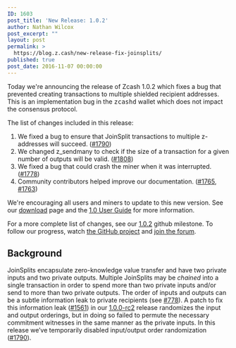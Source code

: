 ```yaml
---
ID: 1603
post_title: 'New Release: 1.0.2'
author: Nathan Wilcox
post_excerpt: ""
layout: post
permalink: >
  https://blog.z.cash/new-release-fix-joinsplits/
published: true
post_date: 2016-11-07 00:00:00
---
```

<p>Today we're announcing the release of Zcash 1.0.2 which fixes a bug that prevented creating transactions to multiple shielded recipient addresses. This is an implementation bug in the <tt class="docutils literal">zcashd</tt> wallet which does not impact the consensus protocol.</p>
<p>The list of changes included in this release:</p>
<ol class="arabic simple"><li>We fixed a bug to ensure that JoinSplit transactions to multiple z-addresses will succeed. (<a class="reference external" href="https://github.com/zcash/zcash/pull/1790">#1790</a>)</li>
<li>We changed z_sendmany to check if the size of a transaction for a given number of outputs will be valid. (<a class="reference external" href="https://github.com/zcash/zcash/pull/1808">#1808</a>)</li>
<li>We fixed a bug that could crash the miner when it was interrupted. (<a class="reference external" href="https://github.com/zcash/zcash/pull/1778">#1778</a>)</li>
<li>Community contributors helped improve our documentation. (<a class="reference external" href="https://github.com/zcash/zcash/pull/1765">#1765</a>, <a class="reference external" href="https://github.com/zcash/zcash/pull/1763">#1763</a>)</li>
</ol><p>We're encouraging all users and miners to update to this new version. See our <a class="reference external" href="https://z.cash/download.html">download</a> page and the <a class="reference external" href="https://github.com/zcash/zcash/wiki/1.0-User-Guide">1.0 User Guide</a> for more information.</p>
<p>For a more complete list of changes, see our <a class="reference external" href="https://github.com/zcash/zcash/milestone/45?closed=1">1.0.2</a> github milestone. To follow our progress, watch <a class="reference external" href="https://github.com/zcash/zcash/milestones">the GitHub project</a> and <a class="reference external" href="https://forum.z.cash/">join the forum</a>.</p>
<div class="section" id="background">
<h2>Background</h2>
<p>JoinSplits encapsulate zero-knowledge value transfer and have two private inputs and two private outputs. Multiple JoinSplits may be <cite>chained</cite> into a single transaction in order to spend more than two private inputs and/or send to more than two private outputs. The order of inputs and outputs can be a subtle information leak to private recipients (see <a class="reference external" href="https://github.com/zcash/zcash/issues/778">#778</a>). A patch to fix this information leak (<a class="reference external" href="https://github.com/zcash/zcash/pull/1561">#1561</a>) in our <a class="reference external" href="/new-release-candidate-less-than-one-week/">1.0.0-rc2</a> release randomizes the input and output orderings, but in doing so failed to permute the necessary commitment witnesses in the same manner as the private inputs. In this release we’ve temporarily disabled input/output order randomization (<a class="reference external" href="https://github.com/zcash/zcash/pull/1790">#1790</a>).</p>